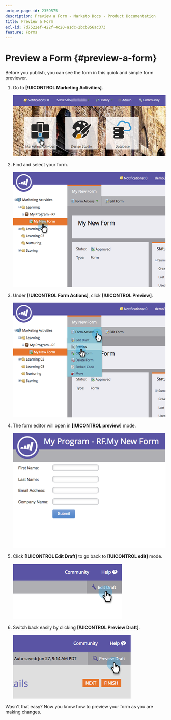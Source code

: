 ```yaml
---
unique-page-id: 2359575
description: Preview a Form - Marketo Docs - Product Documentation
title: Preview a Form
exl-id: 7d7522ef-422f-4c20-a1dc-2bcb856ac373
feature: Forms
---
```

# Preview a Form {#preview-a-form}

Before you publish, you can see the form in this quick and simple form previewer.

1. Go to **[!UICONTROL Marketing Activities]**.

   ![](assets/login-marketing-activities-6.png)

1. Find and select your form.

   ![](assets/image2014-9-15-17-3a45-3a51.png)

1. Under **[!UICONTROL Form Actions]**, click **[!UICONTROL Preview]**.

   ![](assets/image2014-9-15-17-3a46-3a9.png)

1. The form editor will open in **[!UICONTROL preview]** mode.

   ![](assets/image2014-9-15-17-3a46-3a17.png)

1. Click **[!UICONTROL Edit Draft]** to go back to **[!UICONTROL edit]** mode.

   ![](assets/image2014-9-15-17-3a46-3a37.png)

1. Switch back easily by clicking **[!UICONTROL Preview Draft]**.

   ![](assets/image2014-9-15-17-3a46-3a45.png)

Wasn't that easy? Now you know how to preview your form as you are making changes.

